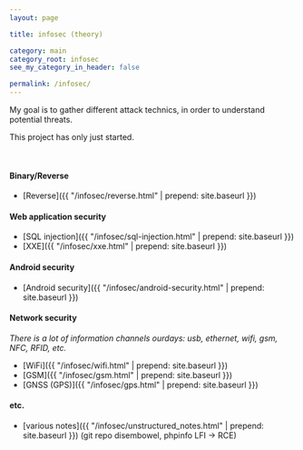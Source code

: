 ```yaml
---
layout: page

title: infosec (theory)

category: main
category_root: infosec
see_my_category_in_header: false

permalink: /infosec/
---
```


<article class="markdown-body" markdown="1">

My goal is to gather different attack technics, in order to understand potential threats.

This project has only just started.

<br>

#### Binary/Reverse

- [Reverse]({{ "/infosec/reverse.html" | prepend: site.baseurl }})

#### Web application security

- [SQL injection]({{ "/infosec/sql-injection.html" | prepend: site.baseurl }})
- [XXE]({{ "/infosec/xxe.html" | prepend: site.baseurl }})

#### Android security

- [Android security]({{ "/infosec/android-security.html" | prepend: site.baseurl }})

#### Network security

*There is a lot of information channels ourdays: usb, ethernet, wifi, gsm, NFC, RFID, etc.*

- [WiFi]({{ "/infosec/wifi.html" | prepend: site.baseurl }})
- [GSM]({{ "/infosec/gsm.html" | prepend: site.baseurl }})
- [GNSS (GPS)]({{ "/infosec/gps.html" | prepend: site.baseurl }})

#### etc.

- [various notes]({{ "/infosec/unstructured_notes.html" | prepend: site.baseurl }}) (git repo disembowel, phpinfo LFI -> RCE)

</article>
